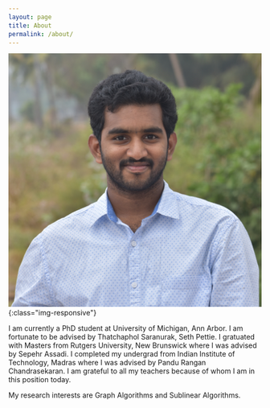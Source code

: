 ```yaml
---
layout: page
title: About
permalink: /about/
---
```

<!-- # jemdoc: menu{MENU}{index.html} -->
<!-- = Chaitanya Nalam -->

<!-- --- -->
<!-- {}{img_left}{./images/Profile.jpg}{profile picture}{200px}{200px}{} -->
<script async src="https://www.googletagmanager.com/gtag/js?id={{ site.google_analytics }}"></script>
<script>
  window['ga-disable-{{ site.google_analytics }}'] = window.doNotTrack === "1" || navigator.doNotTrack === "1" || navigator.doNotTrack === "yes" || navigator.msDoNotTrack === "1";
  window.dataLayer = window.dataLayer || [];
  function gtag(){window.dataLayer.push(arguments);}
  gtag('js', new Date());

  gtag('config', '{{ site.google_analytics }}');
</script>

![Profile](/images/Profile.jpg){:class="img-responsive"}


I am currently a PhD student at University of Michigan, Ann Arbor. I am fortunate to be advised by Thatchaphol Saranurak, Seth Pettie. I gratuated with Masters from Rutgers University, New Brunswick where I was advised by Sepehr Assadi. I completed my undergrad from Indian Institute of Technology, Madras where I was advised by Pandu Rangan Chandrasekaran. I am grateful to all my teachers because of whom I am in this position today.

My research interests are Graph Algorithms and Sublinear Algorithms.

<!-- Contact: nalamsai at umich dot edu -->
<!-- --- -->